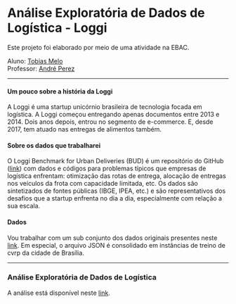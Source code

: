 # **Análise Exploratória de Dados de Logística - Loggi**
Este projeto foi elaborado por meio de uma atividade na EBAC.<br> 

Aluno: [Tobias Melo](https://www.linkedin.com/in/tobias-melow/)<br>
Professor: [André Perez](https://www.linkedin.com/in/andremarcosperez/)

---

#### **Um pouco sobre a história da Loggi**

A Loggi é uma startup unicórnio brasileira de tecnologia focada em logística. A Loggi começou entregando apenas documentos entre 2013 e 2014. Dois anos depois, entrou no segmento de e-commerce. E, desde 2017, tem atuado nas entregas de alimentos também.


#### **Sobre os dados que trabalharei**

O Loggi Benchmark for Urban Deliveries (BUD) é um repositório do GitHub ([link](https://github.com/loggi/loggibud)) com dados e códigos para problemas típicos que empresas de logística enfrentam: otimização das rotas de entrega, alocação de entregas nos veículos da frota com capacidade limitada, etc. Os dados são sintetizados de fontes públicas (IBGE, IPEA, etc.) e são representativos dos desafios que a startup enfrenta no dia a dia, especialmente com relação a sua escala.

#### **Dados**
Vou trabalhar com um sub conjunto dos dados originais presentes neste [link](https://github.com/loggi/loggibud/blob/master/docs/quickstart.md). Em especial, o arquivo JSON é consolidado em instâncias de treino de cvrp da cidade de Brasília.

---

### Análise Exploratória de Dados de Logística

A análise está disponível neste [link](https://www.kaggle.com/code/tobiasmelo/analise-de-dados-loggi).
